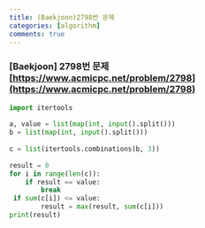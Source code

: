 ```yaml
---
title: (Baekjoon)2798번 문제
categories: [algorithm]
comments: true
---
```


### [Baekjoon] 2798번 문제 [https://www.acmicpc.net/problem/2798](https://www.acmicpc.net/problem/2798)

```python
import itertools  
  
a, value = list(map(int, input().split()))  
b = list(map(int, input().split()))  
  
c = list(itertools.combinations(b, 3))  
  
result = 0  
for i in range(len(c)):  
    if result == value:  
        break  
 if sum(c[i]) <= value:  
        result = max(result, sum(c[i]))  
print(result)
```
